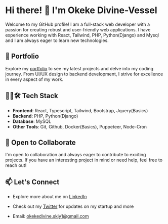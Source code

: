 # Hi there! 👋 I'm Okeke Divine-Vessel

Welcome to my GitHub profile! I am a full-stack web developer with a passion for creating robust and user-friendly web applications. I have experience working with React, Tailwind, PHP, Python(Django) and Mysql and I am always eager to learn new technologies.

## 🚀 Portfolio
Explore my [portfolio](https://okekedivine.vercel.app/) to see my latest projects and delve into my coding journey. From UI/UX design to backend development, I strive for excellence in every aspect of my work.

## 👨‍💻🛠️ Tech Stack
- **Frontend**: React, Typescript, Tailwind, Bootstrap, Jquery(Basics)
- **Backend**: PHP, Python(Django)
- **Database**: MySQL
- **Other Tools**: Git, Github, Docker(Basics), Puppeteer, Node-Cron

## 🌱 Open to Collaborate
I'm open to collaboration and always eager to contribute to exciting projects. If you have an interesting project in mind or need help, feel free to reach out!

## 📫 Let's Connect
- Explore more about me on [LinkedIn](https://www.linkedin.com/in/okeke-divine-vessel/)
- Check out my [Twitter](https://twitter.com/okekedivine__) for updates on my startup and more

- Email: okekedivine.skiy1@gmail.com
